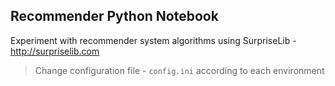 ## Recommender Python Notebook

Experiment with recommender system algorithms using SurpriseLib - http://surpriselib.com

>Change configuration file - `config.ini` according to each environment
